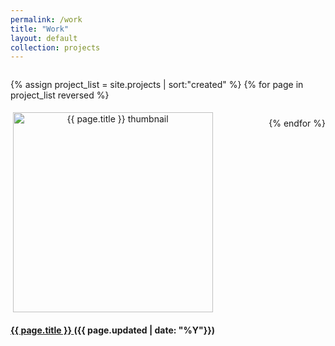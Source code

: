 ```yaml
---
permalink: /work
title: "Work"
layout: default
collection: projects
---
```


<!-- TODO: make this a layout (portfolio) to be used for play as well -->

<div style="display:flex; justify-content:space-between; flex-wrap:wrap">

{% assign project_list = site.projects | sort:"created" %}
{% for page in project_list reversed %}

<div style="margin-top:1%; margin-bottom:1%">
	<center>
	<a href=".{{ page.url }}">
		<img style="height:320px; width:320px; display:block; margin-left:auto; margin-right:auto;" 
		src="/assets/{{ page.id }}/thumbnail.png"
		alt="{{ page.title }} thumbnail" />
	</a>
	<h4>
		<a href=".{{ page.url }}">
			{{ page.title }}
		</a>
	<!-- </h5><h5> -->
		({{ page.updated | date: "%Y"}}) 
	</h4>
	</center>
	<!-- 
	<p>
		{{ page.excerpt }}
	</p>
	 -->
</div>

{% endfor %}

</div>



